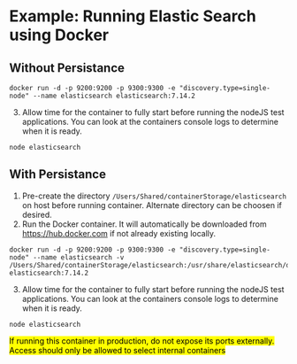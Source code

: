 # Example: Running Elastic Search using Docker

## Without Persistance

```
docker run -d -p 9200:9200 -p 9300:9300 -e "discovery.type=single-node" --name elasticsearch elasticsearch:7.14.2
```

3) Allow time for the container to fully start before running the nodeJS test applications.  You can look at the containers console logs to determine when it is ready.

```
node elasticsearch
```

## With Persistance
1) Pre-create the directory `/Users/Shared/containerStorage/elasticsearch` on host before running container.  Alternate directory can be choosen if desired.
2) Run the Docker container.  It will automatically be downloaded from https://hub.docker.com if not already existing locally.

```
docker run -d -p 9200:9200 -p 9300:9300 -e "discovery.type=single-node" --name elasticsearch -v /Users/Shared/containerStorage/elasticsearch:/usr/share/elasticsearch/data elasticsearch:7.14.2
```

3) Allow time for the container to fully start before running the nodeJS test applications.  You can look at the containers console logs to determine when it is ready.

```
node elasticsearch
```

<mark>If running this container in production, do not expose its ports externally.  Access should only be allowed to select internal containers</mark>
